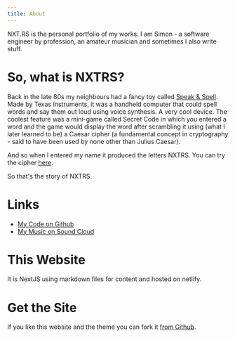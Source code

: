 ```yaml
---
title: About
---
```


NXT.RS is the personal portfolio of my works. I am Simon - a software engineer by profession, an amateur musician and sometimes I also write stuff.

# So, what is NXTRS?

Back in the late 80s my neighbours had a fancy toy called [Speak & Spell](<https://en.wikipedia.org/wiki/Speak_%26_Spell_(toy)>). Made by Texas Instruments, it was a handheld computer that could spell words and say them out loud using voice synthesis. A very cool device. The coolest feature was a mini-game called Secret Code in which you entered a word and the game would display the word after scrambling it using (what I later learned to be) a Caesar cipher (a fundamental concept in cryptography - said to have been used by none other than Julius Caesar).

And so when I entered my name it produced the letters NXTRS. You can try the cipher [here](/cipher).

So that's the story of NXTRS.

# Links

- [My Code on Github](https://github.com/nxtrs2)
- [My Music on Sound Cloud](https://soundcloud.com/nxtrsmusic)

# This Website

It is NextJS using markdown files for content and hosted on netlify.

# Get the Site

If you like this website and the theme you can fork it [from Github](https://github.com/nxtrs2/nxt.rs).
